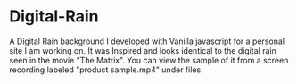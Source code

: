 # Digital-Rain
A Digital Rain background I developed with Vanilla javascript for a personal site I am working on. 
It was Inspired and looks identical to the digital rain seen in the movie "The Matrix".
You can view the sample of it from a screen recording labeled "product sample.mp4" under files
